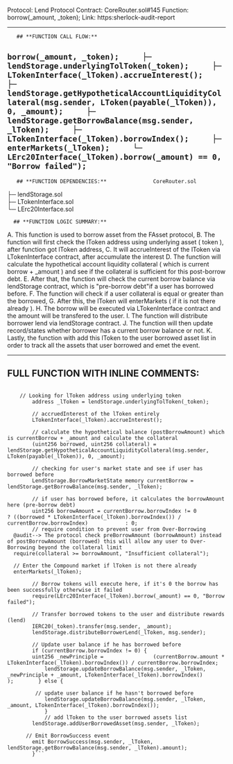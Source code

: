 Protocol: Lend Protocol
Contract: CoreRouter.sol#145
Function: borrow(_amount, _token);
Link: https:sherlock-audit-report

---
       ## **FUNCTION CALL FLOW:**
``
borrow(_amount, _token);    
 ├─ lendStorage.underlyingTolToken(_token);    
 ├─ LTokenInterface(_lToken).accrueInterest();    
 ├─             lendStorage.getHypotheticalAccountLiquidityCollateral(msg.sender, LToken(payable(_lToken)), 0, _amount);    
 ├─ lendStorage.getBorrowBalance(msg.sender, _lToken);    
 ├─ LTokenInterface(_lToken).borrowIndex();    
 ├─ enterMarkets(_lToken);    
 └─ LErc20Interface(_lToken).borrow(_amount) == 0, "Borrow failed");
`` 
---

       ## **FUNCTION DEPENDENCIES:**               CoreRouter.sol    
 ├─ lendStorage.sol    
 ├─ LTokenInterface.sol            
 └─ LErc20Interface.sol


      ## **FUNCTION LOGIC SUMMARY:**   
A. This function is used to borrow asset from the FAsset protocol, B. The function will first check the lToken address using underlying asset ( token ), after function got lToken address,
C. It will accrueInterest of the lToken via LTokenInterface contract, after accumulate the interest
D. The function will calculate the hypothetical account liquidity collateral ( which is current borrow + _amount ) and see if the collateral is sufficient for this post-borrow debt.
E. After that, the function will check the current borrow balance via lendStorage contract, which is "pre-borrow debt"if a user has borrowed before.
F. The function will check if a user collateral is equal or greater than the borrowed,
G. After this, the lToken will enterMarkets ( if it is not there already ).
H. The borrow will be executed via LTokenInterface contract and the amount will be transfered to the user.
I. The function will distribute borrower lend via lendStorage contract.
J. The function will then update record/states whether borrower has a current borrow balance or not.
K. Lastly, the function with add this lToken to the user borrowed asset list in order to track all the assets that user borrowed and emet the event.
     
 ---  
     
 ## **FULL FUNCTION WITH INLINE COMMENTS:**
```function borrow(uint256 _amount, address _token) external {        require(_amount != 0, "Zero borrow amount");
    
    // Looking for lToken address using underlying token
        address _lToken = lendStorage.underlyingTolToken(_token);
        
        // accruedInterest of the lToken entirely 
        LTokenInterface(_lToken).accrueInterest();
        
        // calculate the hypothetical balance (postBorrowAmount) which is currentBorrow + _amount and calculate the collateral 
        (uint256 borrowed, uint256 collateral) = lendStorage.getHypotheticalAccountLiquidityCollateral(msg.sender, LToken(payable(_lToken)), 0, _amount);
        
        // checking for user's market state and see if user has borrowed before 
        LendStorage.BorrowMarketState memory currentBorrow = lendStorage.getBorrowBalance(msg.sender, _lToken);
        
        // if user has borrowed before, it calculates the borrowAmount here (pre-borrow debt)
        uint256 borrowAmount = currentBorrow.borrowIndex != 0            ? ((borrowed * LTokenInterface(_lToken).borrowIndex()) / currentBorrow.borrowIndex)            : 0;
        // require condition to prevent user from Over-Borrowing
  @audit--> The protocol check preBorrowAmount (borrowAmount) instead of postBorrowAmount (borrowed) this will allow any user to Over-Borrowing beyond the collateral limit
  require(collateral >= borrowAmount, "Insufficient collateral");
  
  // Enter the Compound market if lToken is not there already
  enterMarkets(_lToken);
  
        // Borrow tokens will execute here, if it's 0 the borrow has been successfully otherwise it failed
        require(LErc20Interface(_lToken).borrow(_amount) == 0, "Borrow failed");
        
        // Transfer borrowed tokens to the user and distribute rewards (lend)
        IERC20(_token).transfer(msg.sender, _amount);
        lendStorage.distributeBorrowerLend(_lToken, msg.sender);
        
        // Update user balance if he has borrowed before 
        if (currentBorrow.borrowIndex != 0) {
        uint256 _newPrinciple =                (currentBorrow.amount * LTokenInterface(_lToken).borrowIndex()) / currentBorrow.borrowIndex;
            lendStorage.updateBorrowBalance(msg.sender, _lToken, _newPrinciple + _amount, LTokenInterface(_lToken).borrowIndex()            );        } else {
            
         // update user balance if he hasn't borrowed before       
            lendStorage.updateBorrowBalance(msg.sender, _lToken, _amount, LTokenInterface(_lToken).borrowIndex());
            }
            // add lToken to the user borrowed assets list
        lendStorage.addUserBorrowedAsset(msg.sender, _lToken);
        
      // Emit BorrowSuccess event 
        emit BorrowSuccess(msg.sender, _lToken, lendStorage.getBorrowBalance(msg.sender, _lToken).amount);
        }```